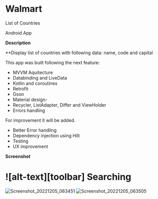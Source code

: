 # Walmart

List of Countries

Android App

**Description**

**Display list of countries with following data: name, code and capital

This app was built following the next feature:

- MVVM Aquitecture
- Databinding and LiveData
- Kotlin and coroutines
- Retrofit
- Gson
- Material design-
- Recycler, ListAdapter, Differ and ViewHolder
- Errors handling

For improvement it will be added.

- Better Error handling
- Dependency injection using Hilt
- Testing
- UX improvement


**Screenshot**

# ![alt-text][toolbar] Searching
![Screenshot_20221205_063451](https://user-images.githubusercontent.com/9490533/205628399-dd133ef7-5f14-4c12-a10f-7b3070d433eb.png)
![Screenshot_20221205_063505](https://user-images.githubusercontent.com/9490533/205628420-71beb0e9-4622-484a-b7c5-bd6110166b77.png)

